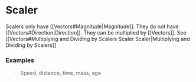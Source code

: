 # Scaler
Scalers only have [[Vectors#Magnitude|Magnitude]]. They do not have [[Vectors#Direction|Direction]].
They can be multiplied by [[Vectors]]. See [[Vectors#Multiplying and Dividing by Scalers Scaler Scaler|Multiplying and Dividing by Scalers]]
### Examples
> Speed, distance, time, mass, age
